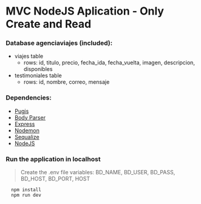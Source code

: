 # MVC NodeJS Aplication - Only Create and Read

### Database agenciaviajes (included):
- viajes table
  - rows: id, titulo, precio, fecha_ida, fecha_vuelta, imagen, descripcion, disponibles
- testimoniales table
  - rows: id, nombre, correo, mensaje

### Dependencies:
- [Pugjs](https://pugjs.org/api/getting-started.html)
- [Body Parser](https://expressjs.com/en/resources/middleware/body-parser.html)
- [Express](https://expressjs.com/)
- [Nodemon](https://nodemon.io/)
- [Sequalize](https://sequelize.org/)
- [NodeJS](https://nodejs.org/)

### Run the application in localhost
> Create the .env file variables: BD_NAME, BD_USER, BD_PASS, BD_HOST, BD_PORT, HOST
```
  npm install
  npm run dev
```

